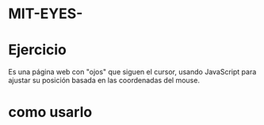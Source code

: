 # MIT-EYES-

# Ejercicio
 Es una página web con "ojos" que siguen el cursor, usando JavaScript para ajustar su posición basada en las coordenadas del mouse.

# como usarlo 
